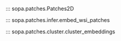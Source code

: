 ::: sopa.patches.Patches2D

::: sopa.patches.infer.embed_wsi_patches

::: sopa.patches.cluster.cluster_embeddings
